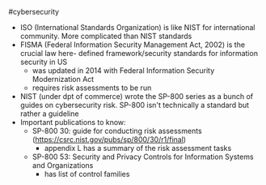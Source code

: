 #cybersecurity 

- ISO (International Standards Organization) is like NIST for international community. More complicated than NIST standards
- FISMA (Federal Information Security Management Act, 2002) is the crucial law here- defined framework/security standards for information security in US
	- was updated in 2014 with Federal Information Security Modernization Act
	- requires risk assessments to be run
- NIST (under dpt of commerce) wrote the SP-800 series as a bunch of guides on cybersecurity risk. SP-800 isn't technically a standard but rather a guideline
- Important publications to know:
	- SP-800 30: guide for conducting risk assessments (https://csrc.nist.gov/pubs/sp/800/30/r1/final)
		- appendix L has a summary of the risk assessment tasks
	- SP-800 53: Security and Privacy Controls for Information Systems and Organizations
		- has list of control families